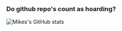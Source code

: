 ### Do github repo's count as hoarding? 


![Mikes's GitHub stats](https://github-readme-stats.vercel.app/api?username=mokeseven7&theme=yeblu&show_icons=true)
